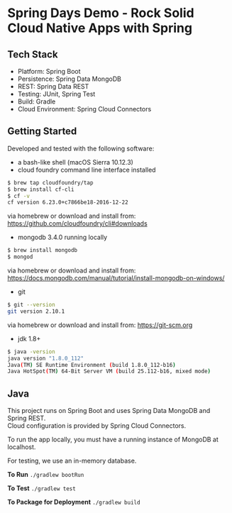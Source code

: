 # Spring Days Demo - Rock Solid Cloud Native Apps with Spring

## Tech Stack

- Platform: Spring Boot
- Persistence: Spring Data MongoDB
- REST: Spring Data REST
- Testing: JUnit, Spring Test
- Build: Gradle
- Cloud Environment: Spring Cloud Connectors

## Getting Started

Developed and tested with the following software:

- a bash-like shell (macOS Sierra 10.12.3)
- cloud foundry command line interface installed

```sh
$ brew tap cloudfoundry/tap
$ brew install cf-cli
$ cf -v
cf version 6.23.0+c7866be18-2016-12-22
```
via homebrew or download and install from: https://github.com/cloudfoundry/cli#downloads 

- mongodb 3.4.0 running locally

```sh 
$ brew install mongodb
$ mongod
```

via homebrew or download and install from: https://docs.mongodb.com/manual/tutorial/install-mongodb-on-windows/

- git

```sh 
$ git --version
git version 2.10.1

```
via homebrew or download and install from: https://git-scm.org

- jdk 1.8+

```sh
$ java -version
java version "1.8.0_112"
Java(TM) SE Runtime Environment (build 1.8.0_112-b16)
Java HotSpot(TM) 64-Bit Server VM (build 25.112-b16, mixed mode)
```

## Java ##
This project runs on Spring Boot and uses Spring Data MongoDB and Spring REST.  
Cloud configuration is provided by Spring Cloud Connectors.  

To run the app locally, you must have a running instance of MongoDB at localhost.

For testing, we use an in-memory database.


**To Run**
`./gradlew bootRun`

**To Test**
`./gradlew test`

**To Package for Deployment**
`./gradlew build`
